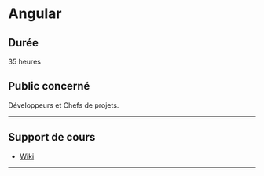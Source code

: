 # Angular

## Durée

35 heures

## Public concerné

Développeurs et Chefs de projets.

___

## Support de cours

* [Wiki](https://github.com/seeren-training/Angular/wiki)

___
